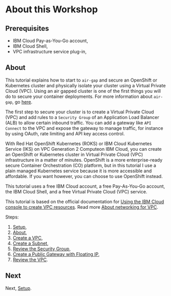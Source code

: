 # About this Workshop

## Prerequisites

* IBM Cloud Pay-as-You-Go account,
* IBM Cloud Shell,
* VPC infrastructure service plug-in,

## About

This tutorial explains how to start to `air-gap` and secure an OpenShift or Kubernetes cluster and physically isolate your cluster using a Virtual Private Cloud (VPC). Using an air gapped cluster is one of the first things you will do to secure your container deployments. For more information about `air-gap`, go [here](airgap.md).

The first step to secure your cluster is to create a Virtual Private Cloud (VPC) and add rules to a `Security Group` of an Application Load Balancer (ALB) to allow certain inbound traffic. You can add a gateway like `API Connect` to the VPC and expose the gateway to manage traffic, for instance by using OAuth, rate limiting and API key access control.

With Red Hat OpenShift Kubernetes (ROKS) or IBM Cloud Kubernetes Service (IKS) on VPC Generation 2 Computeon IBM Cloud, you can create an OpenShift or Kubernetes cluster in Virtual Private Cloud (VPC) infrastructure in a matter of minutes. OpenShift is a more enterprise-ready secure Container Orchestration (CO) platform, but in this tutorial I use a plain managed Kubernetes service because it is more accessible and affordable. If you want however, you can choose to use OpenShift instead.

This tutorial uses a free IBM Cloud account, a free Pay-As-You-Go account, the IBM Cloud Shell, and a free Virtual Private Cloud (VPC) service.

This tutorial is based on the official documentation for [Using the IBM Cloud console to create VPC resources](https://cloud.ibm.com/docs/vpc?topic=vpc-creating-a-vpc-using-the-ibm-cloud-console). Read more [About networking for VPC](https://cloud.ibm.com/docs/vpc?topic=vpc-about-networking-for-vpc).

Steps:

1. [Setup](0_setup.md),
1. [About](1_about.md),
1. [Create a VPC](2_create_vpc.md),
1. [Create a Subnet](3_create_subnet.md),
1. [Review the Security Group](4_review_security_group.md),
1. [Create a Public Gateway with Floating IP](5_create_public_gateway.md),
1. [Review the VPC](6_review_vpc.md).

## Next

Next, [Setup](1_setup.md).
